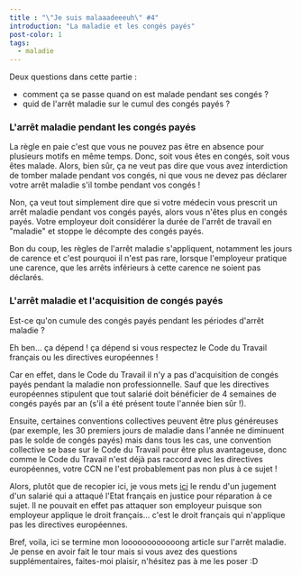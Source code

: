 ```yaml
---
title : "\"Je suis malaaadeeeuh\" #4"
introduction: "La maladie et les congés payés"
post-color: 1
tags:
  - maladie
---
```


Deux questions dans cette partie :
 - comment ça se passe quand on est malade pendant ses congés ?
 - quid de l'arrêt maladie sur le cumul des congés payés ?

### L'arrêt maladie pendant les congés payés

La règle en paie c'est que vous ne pouvez pas être en absence pour plusieurs motifs en même temps. Donc, soit vous êtes en congés, soit vous êtes malade. Alors, bien sûr, ça ne veut pas dire que vous avez interdiction de tomber malade pendant vos congés, ni que vous ne devez pas déclarer votre arrêt maladie s'il tombe pendant vos congés !

Non, ça veut tout simplement dire que si votre médecin vous prescrit un arrêt maladie pendant vos congés payés, alors vous n'êtes plus en congés payés. Votre employeur doit considérer la durée de l'arrêt de travail en "maladie" et stoppe le décompte des congés payés.

Bon du coup, les règles de l'arrêt maladie s'appliquent, notamment les jours de carence et c'est pourquoi il n'est pas rare, lorsque l'employeur pratique une carence, que les arrêts inférieurs à cette carence ne soient pas déclarés.


### L'arrêt maladie et l'acquisition de congés payés

Est-ce qu'on cumule des congés payés pendant les périodes d'arrêt maladie ?

Eh ben... ça dépend ! ça dépend si vous respectez le Code du Travail français ou les directives européennes !

Car en effet, dans le Code du Travail il n'y a pas d'acquisition de congés payés pendant la maladie non professionnelle. Sauf que les directives européennes stipulent que tout salarié doit bénéficier de 4 semaines de congés payés par an (s'il a été présent toute l'année bien sûr !).

Ensuite, certaines conventions collectives peuvent être plus généreuses (par exemple, les 30 premiers jours de maladie dans l'année ne diminuent pas le solde de congés payés) mais dans tous les cas, une convention collective se base sur le Code du Travail pour être plus avantageuse, donc comme le Code du Travail n'est déjà pas raccord avec les directives européennes, votre CCN ne l'est probablement pas non plus à ce sujet !

Alors, plutôt que de recopier ici, je vous mets [ici](http://www.editions-tissot.fr/actualite/droit-du-travail-article.aspx?secteur=PME&id_art=7621&titre=Non+acquisition+de+cong%C3%A9s+pay%C3%A9s+durant+un+arr%C3%AAt+maladie+%3A+l%E2%80%99Etat+condamn%C3%A9) le rendu d'un jugement d'un salarié qui a attaqué l'Etat français en justice pour réparation à ce sujet. Il ne pouvait en effet pas attaquer son employeur puisque son employeur applique le droit français... c'est le droit français qui n'applique pas les directives européennes.

Bref, voila, ici se termine mon loooooooooooong article sur l'arrêt maladie. Je pense en avoir fait le tour mais si vous avez des questions supplémentaires, faites-moi plaisir, n'hésitez pas à me les poser :D
